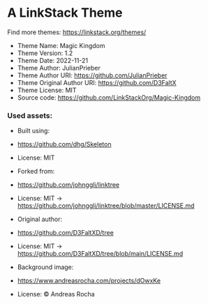# A LinkStack Theme
Find more themes: https://linkstack.org/themes/
                                                                                                                                                                         
*	Theme Name: Magic Kingdom
*	Theme Version: 1.2
*	Theme Date: 2022-11-21
*	Theme Author: JulianPrieber
*	Theme Author URI: https://github.com/JulianPrieber
*	Theme Original Author URI: https://github.com/D3FaltX
*	Theme License: MIT
*	Source code: https://github.com/LinkStackOrg/Magic-Kingdom


### Used assets:
* Built using:
* https://github.com/dhg/Skeleton
* License: MIT

* Forked from:
* https://github.com/johnggli/linktree
* License: MIT -> https://github.com/johnggli/linktree/blob/master/LICENSE.md

* Original author:
* https://github.com/D3FaltXD/tree
* License: MIT -> https://github.com/D3FaltXD/tree/blob/main/LICENSE.md

* Background image:
* https://www.andreasrocha.com/projects/dOwxKe
* License: © Andreas Rocha
